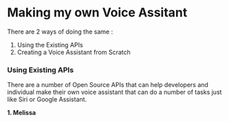 # Making my own Voice Assitant

There are 2 ways of doing the same :
1. Using the Existing APIs
2. Creating a Voice Assistant from Scratch

### Using Existing APIs
There are a number of Open Source APIs that can help developers and individual make their own voice assistant that can do a number of tasks just like Siri or Google Assistant.

**1. Melissa**